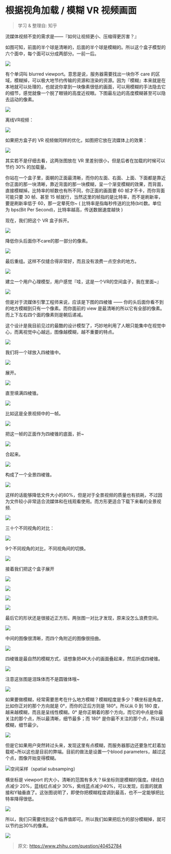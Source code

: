 # 根据视角加载 / 模糊 VR 视频画面

> 学习 & 整理自: 知乎

流媒体视频不变的需求是——『如何让视频更小、压缩得更厉害？』

如图可知，前面的半个球是清晰的，后面的半个球是模糊的。所以这个盒子模型的六个面中，每个面可以分成两部分。一前一后。

![](https://pic1.zhimg.com/7fd460808de9df884a6bef48804836c0_b.jpg)

[](https://pic3.zhimg.com/c92a56fada061bbccef481b7fcd9fe42_b.jpg)

有个单词叫 blurred viewport。意思是说，服务器需要找出一块你不 care 的区域，模糊掉，可以极大地节约传输的资源和渲染的资源。因为『模糊』本来就是在本地就可以处理的，也就说你拿到一块像素很低的画面，可以用模糊的手法隐去它的细节，感觉就像一个脱了眼镜的高度近视眼。下图最左边的高度模糊甚至可以隐去运动的像素。

![](https://pic4.zhimg.com/5a72d564f362c3f825258177b1254467_b.jpg)

离线VR视频：

![](https://pic2.zhimg.com/a89bc6134f6c2962b74b2936e41438fd_b.jpg)

如果把方盒子的 VR 视频做同样的优化，如图把它放在流媒体上的效果：

![](https://pic2.zhimg.com/6e23010d4f4831cca423c981c035f28d_b.jpg)

其实若不是仔细去看，这两张图放在 VR 里差别很小，但是后者在加载的时候可以节约 30% 的加载量。

你站在一个盒子里，面朝的正面最清晰，而你的左面、右面、上面、下面都是靠近你正面的那一块清晰，靠近背面的那一块模糊，呈一个渐变模糊的效果，而背面，直接模糊掉。比特率的帧数也有所不同，你正面的画面要 60 帧才不卡，而你背面可能只要 30 帧、甚至 15 帧就行，当然这里的帧指的是比特率，而不是刷新率，要是刷新率低于 60，那一定晕死你~ ( 比特率是指每秒传送的比特(bit)数。单位为 bps(Bit Per Second)，比特率越高，传送数据速度越快 )

现在，我们把这个 VR 盒子拆开。

![](https://pic3.zhimg.com/58a6f8b30925fad99dcb0b56c4c09e5e_b.jpg)

降低你头后面你不care的那一部分的像素。

![](https://pic4.zhimg.com/c3b712d9c179f3db049fd6233ba9d587_b.jpg)

最后重组。这样不仅缝合得非常好，而且没有浪费一点空余的地方。

![](https://pic4.zhimg.com/447fabf0fec3d6cb55e2dba4a6f46b73_b.jpg)

建立一个用户心理模型，用户感觉『哇，这是一个VR的空间盒子，我在里面~』

![](https://pic1.zhimg.com/b85add78cd23e76072d0694dddd32adc_b.jpg)

但是对于流媒体引擎工程师来说，应该是下图的四棱锥 —— 你的头后面你看不到的地方模糊到只有一个像素。而你面前的 view 是最清晰的所以它有全部的像素。而上下左右四个面的像素则是朝后递减。

这个设计是我目前见过的最酷的设计模型了，巧妙地利用了人眼只能集中在视觉中心，而离视觉中心越远，图像越模糊，越不重要的特点。

![](https://pic4.zhimg.com/9e6f2d71fdcf2b0f211245a620ffba83_b.jpg)

我们将一个球放入四棱锥中。

![](https://pic2.zhimg.com/4bbd9f8bc914d71b929ab1a3d886f45d_b.jpg)

展开。

![](https://pic2.zhimg.com/ad4c11126943f7920fa1165844e46c11_b.jpg)

直至填满四棱锥。

![](https://pic3.zhimg.com/3a7f6301f08d25a68c19450959e9c332_b.jpg)

比如这是全景视频中的一帧。

![](https://pic2.zhimg.com/9e6e3b7d646d7444ffaad20559cb03b1_b.jpg)

把这一帧的正面作为四棱锥的底面，折~

![](https://pic4.zhimg.com/21d01e58bd28226e2ecfd61937136e5b_b.jpg)

合起来。

![](https://pic2.zhimg.com/b7c1ece3b85b5c06aabe5912ee55eae9_b.jpg)

构成了一个全景四棱锥。

![](https://pic4.zhimg.com/0612214d571cfa2dfd4500e23c9e7847_b.jpg)

这样的话能够降低文件大小的80%，但是对于全景视频的质量也有损耗，不过因为文件较小非常适合流媒体和在线观看使用。而方形更适合下载下来看的全景视频.

![](https://pic1.zhimg.com/965dc39ef948dfb77c31c225e6d385f0_b.jpg)

三十个不同视角的对比：

![](https://pic2.zhimg.com/03548caa79fdafdaf9a539d732fae5dd_b.jpg)

9个不同视角的对比，不同视角间的切换。

![](https://pic4.zhimg.com/14f4c74bf12cabd6ccd54c714dcdf75f_b.jpg)

接着我们把这个盒子展开

![](https://pic3.zhimg.com/1d45c0e29b8e4622f5bfd6d3dcef79aa_b.jpg)

![](https://pic4.zhimg.com/48502e6ccf04bc8869c9e75586152ec7_b.jpg)

![](https://pic3.zhimg.com/66f94283bb820371d704adb134b9bd1e_b.jpg)

![](https://pic4.zhimg.com/17fca820dbc55e56494a10d8c0c6f2a3_b.jpg)

最后它的形状还是很接近正方形。两张图一对比才发现，原来没怎么浪费空间。

![](https://pic3.zhimg.com/d2451975a608a430f8101f9ccc41b446_b.jpg)

中间的图像很清晰，而四个角附近的图像很扭曲。

![](https://pic2.zhimg.com/c93639e8807cf90f85e0f7243c6dad15_b.jpg)

四棱锥是最自然的模糊方式，请想象把4K大小的画面叠起来，然后折成四棱锥。

![](https://pic1.zhimg.com/2a7bfd5cfa92324d8c9b7b9e594c1018_b.jpg)

注意这张图是泪珠体而不是圆锥体哦~

![](https://pic4.zhimg.com/0482db83c982de7aac70ad4dfe709c5f_b.jpg)

如果要做模糊，经常需要思考在什么地方模糊？模糊程度是多少？横坐标是角度，比如你正对的那个方向就是 0°，而你的正后方则是 180°。所以从 0 到 180 度，越来越模糊，而且是呈线性模糊。0° 是你正朝着的那个方向，而它的中点是你最关注的那个点，所以最清晰，细节最多；而 180° 是你最不关注的那个点，所以最模糊，细节最少。

![](https://pic4.zhimg.com/01752f8467bef43ebbac7d7492df0d8b_b.jpg)

但是它如果用户突然转过头来，发现这里有点模糊，而服务器那边还要急忙赶着加载呢~所以这也是目前的弊端。目前的做法是设置一个blood parameters，越过这个点，图像开始变得模糊。

![空间采样（spatial subsamping）](https://pic3.zhimg.com/4b0c8f5205b141504ee55ba57aceaebe_b.jpg)

横坐标是 viewport 的大小，清晰的范围有多大？纵坐标则是模糊的强度。绿线白点减少 20%，蓝线红点减少 30%，紫线蓝点减少40%，可以发现，后面的就直接和Y轴垂直了。这张图说明了，即使你把模糊程度调到最高，也不一定能够把比特率降得很低。

![](https://pic1.zhimg.com/6a7e8bad80cc6dd76b6c8fd60f1e88e4_b.jpg)

所以，我们只需要找到这个临界值即可。所以我们如果把后方的部分模糊掉，就可以节约出30%的像素。

![](https://pic4.zhimg.com/cba8a7b09ef73510b501cb0f8f3bdab3_b.jpg)

> 原文: <https://www.zhihu.com/question/40452784>
